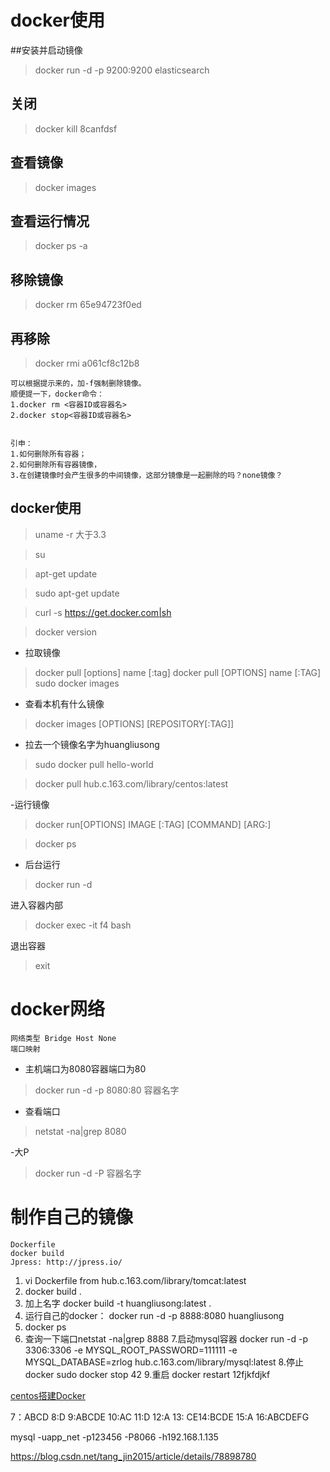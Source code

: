 # docker使用

##安装并启动镜像
> docker run -d -p 9200:9200 elasticsearch
## 关闭
> docker kill 8canfdsf
## 查看镜像
> docker images
## 查看运行情况
> docker ps -a
## 移除镜像
> docker rm 65e94723f0ed
## 再移除
> docker rmi a061cf8c12b8

~~~
可以根据提示来的，加-f强制删除镜像。 
顺便提一下，docker命令： 
1.docker rm <容器ID或容器名> 
2.docker stop<容器ID或容器名>


引申：
1.如何删除所有容器；
2.如何删除所有容器镜像，
3.在创建镜像时会产生很多的中间镜像，这部分镜像是一起删除的吗？none镜像？
~~~

## docker使用

> uname -r      大于3.3

> su 

> apt-get update

> sudo apt-get update

> curl -s https://get.docker.com|sh

> docker version

- 拉取镜像
> docker pull [options] name [:tag]
> docker pull [OPTIONS] name [:TAG]
> sudo docker images

- 查看本机有什么镜像
> docker images [OPTIONS] [REPOSITORY[:TAG]]

- 拉去一个镜像名字为huangliusong
> sudo docker pull hello-world

>docker pull hub.c.163.com/library/centos:latest


-运行镜像
> docker run[OPTIONS] IMAGE [:TAG] [COMMAND] [ARG:]

> docker ps 

- 后台运行
> docker run -d 

进入容器内部
> docker exec -it f4 bash

退出容器
> exit

# docker网络
~~~
网络类型 Bridge Host None
端口映射 
~~~

- 主机端口为8080容器端口为80
>docker run -d -p 8080:80 容器名字

- 查看端口
> netstat -na|grep 8080

-大P
> docker run -d -P 容器名字

# 制作自己的镜像
~~~
Dockerfile
docker build 
Jpress: http://jpress.io/
~~~
1. vi Dockerfile
from  hub.c.163.com/library/tomcat:latest
2. docker build .
3. 加上名字 docker build -t huangliusong:latest .
4. 运行自己的docker： docker run -d -p 8888:8080 huangliusong
5. docker ps
6. 查询一下端口netstat -na|grep 8888
7.启动mysql容器 docker run  -d -p 3306:3306 -e MYSQL_ROOT_PASSWORD=111111 -e MYSQL_DATABASE=zrlog  hub.c.163.com/library/mysql:latest
8.停止docker sudo docker stop 42
9.重启 docker restart 12fjkfdjkf

[centos搭建Docker](http://note.youdao.com/noteshare?id=344b45198af274752fb54356fe66d3d3&sub=A90E474AC8954737BD3F4CAD2253AB12
)




7：ABCD 8:D 9:ABCDE 10:AC 11:D 12:A 13: CE14:BCDE 15:A 16:ABCDEFG

 mysql -uapp_net -p123456 -P8066 -h192.168.1.135

https://blog.csdn.net/tang_jin2015/article/details/78898780